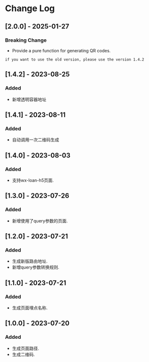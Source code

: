 # Change Log

## [2.0.0] - 2025-01-27
### Breaking Change
- Provide a pure function for generating QR codes.

`if you want to use the old version, please use the version 1.4.2`

## [1.4.2] - 2023-08-25
### Added
- 新增透明容器地址

## [1.4.1] - 2023-08-11
### Added
- 自动调用一次二维码生成

## [1.4.0] - 2023-08-03
### Added
- 支持wx-loan-h5页面.

## [1.3.0] - 2023-07-26
### Added
- 新增使用了query参数的页面.

## [1.2.0] - 2023-07-21
### Added
- 生成新版路由地址.
- 新增query参数转换规则.

## [1.1.0] - 2023-07-21
### Added
- 生成页面埋点名称.

## [1.0.0] - 2023-07-20
### Added
- 生成页面路径.
- 生成二维码.
